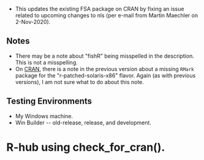* This updates the existing FSA package on CRAN by fixing an issue related to upcoming changes to nls (per e-mail from Martin Maechler on 2-Nov-2020).

## Notes
* There may be a note about "fishR" being misspelled in the description. This is not a misspelling.
* On [CRAN](https://cran.r-project.org/web/checks/check_results_FSA.html), there is a note in the previous version about a missing `RMark` package for the "r-patched-solaris-x86" flavor. Again (as with previous versions), I am not sure what to do about this note.

## Testing Environments
* My Windows machine.
* Win Builder -- old-release, release, and development.
# R-hub using check_for_cran().